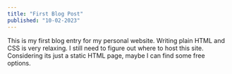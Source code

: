 ```yaml
---
title: "First Blog Post"
published: "10-02-2023"
---
```

This is my first blog entry for my personal website. Writing plain HTML and CSS is very relaxing. I still need to figure out where to host this site. Considering its just a static HTML page, maybe I can find some free options.